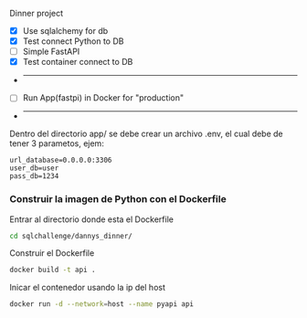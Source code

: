 Dinner project
- [x] Use sqlalchemy for db
- [x] Test connect Python to DB
- [ ] Simple FastAPI
- [x] Test container connect to DB
- ***
- [ ] Run App(fastpi) in Docker for "production"
- ***
Dentro del directorio app/ se debe crear un archivo .env, el cual debe de tener 3 parametos, ejem:
```.env
url_database=0.0.0.0:3306
user_db=user
pass_db=1234
```

### Construir la imagen de Python con el Dockerfile
Entrar al directorio donde esta el Dockerfile
```bash
cd sqlchallenge/dannys_dinner/
```
Construir el Dockerfile
```bash
docker build -t api .
```
Inicar el contenedor usando la ip del host
```bash
docker run -d --network=host --name pyapi api
```
